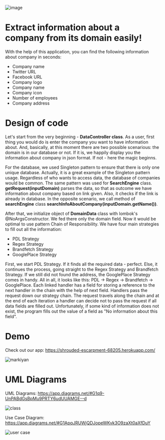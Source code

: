 ![image](https://user-images.githubusercontent.com/92807364/205335090-8cf80e56-95c5-4bc7-8bfa-61a3443e8dcc.png)
# Extract information about a company from its domain easily!

With the help of this application, you can find the following information about company in seconds:
* Company name
* Twitter URL
* Facebook URL
* Company logo
* Company name
* Company icon
* Number of employees
* Company address

# Design of code

Let's start from the very beginning - <b>DataController class</b>. As a user, first thing you would do is enter the company you want to have information about. And, basically, at this moment there are two possible scenarious: the domain is in our database or not. If it is, we happily display you the information about company in json format. If not - here the magic beginns.

For the database, we used Singleton pattern to ensure that there is only one unique database. Actually, it is a great example of the Singleton pattern usage. Regardless of who wants to access data, the database of companies would be common. The same pattern was used for <b>SearchEngine</b> class. <b>getRequest(inputDomain)</b> parses the data, so that as outcome we have information about company based on link given. Also, it checks if the link is already in database. In the opposite scenario, we call method of <b>searchEngine</b> class <b>searchInfoAboutCompany(inputDomain.getName())</b>. 

After that, we initialize object of <b>DomainData</b> class with lombok's @NoArgsConstructor. We fed there only the domain field. Now it would be optimal to use pattern Chain of Responsibility. We have four main strategies to fill out all the information:
* PDL Strategy
* Regex Strategy
* Brandfetch Strategy
* GooglePlace Strategy

First, we start PDL Strategy. If it finds all the required data - perfect. Else, it continues the process, going straight to the Regex Strategy and Brandfetch Strategy. If we still did not found the address, the GooglePlace Strategy comes in handy. All in all, it looks like this: PDL -> Regex -> Brandfetch -> GooglePlace. Each linked handler has a field for storing a reference to the next handler in the chain with the help of next field. Handlers pass the request down our strategy chain. The request travels along the chain and at the end of each iteration a handler can decide not to pass the request if all data fields are filled out. Unfortunately, if some kind of information does not exist, the program fills out the value of a field as "No information about this field".

# Demo

Check out our app: https://shrouded-escarpment-68205.herokuapp.com/



![markiyan](https://user-images.githubusercontent.com/65810146/205348629-a9f45f00-4e9d-416f-97fc-3bd3b0a2af74.jpg)

# UML Diagrams

UML Diagrams: https://app.diagrams.net/#G1q9-UnPABdGsBpMu9PRTY6udUUAMGE--d

![class](https://user-images.githubusercontent.com/65810146/205384487-c5e6b00c-86f0-4079-bed4-c40803d66154.png)


Use Case Diagram: https://app.diagrams.net/#G1ApqJRUWjQDJopeWKvk3O9zaXt0aXfDuY

![user case](https://user-images.githubusercontent.com/65810146/205384369-2048d40f-078a-46c3-aeba-17f4e29a251e.png)



